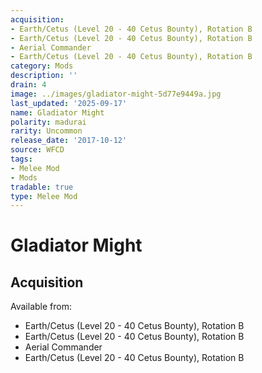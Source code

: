 ```yaml
---
acquisition:
- Earth/Cetus (Level 20 - 40 Cetus Bounty), Rotation B
- Earth/Cetus (Level 20 - 40 Cetus Bounty), Rotation B
- Aerial Commander
- Earth/Cetus (Level 20 - 40 Cetus Bounty), Rotation B
category: Mods
description: ''
drain: 4
image: ../images/gladiator-might-5d77e9449a.jpg
last_updated: '2025-09-17'
name: Gladiator Might
polarity: madurai
rarity: Uncommon
release_date: '2017-10-12'
source: WFCD
tags:
- Melee Mod
- Mods
tradable: true
type: Melee Mod
---
```


# Gladiator Might

## Acquisition

Available from:
- Earth/Cetus (Level 20 - 40 Cetus Bounty), Rotation B
- Earth/Cetus (Level 20 - 40 Cetus Bounty), Rotation B
- Aerial Commander
- Earth/Cetus (Level 20 - 40 Cetus Bounty), Rotation B

